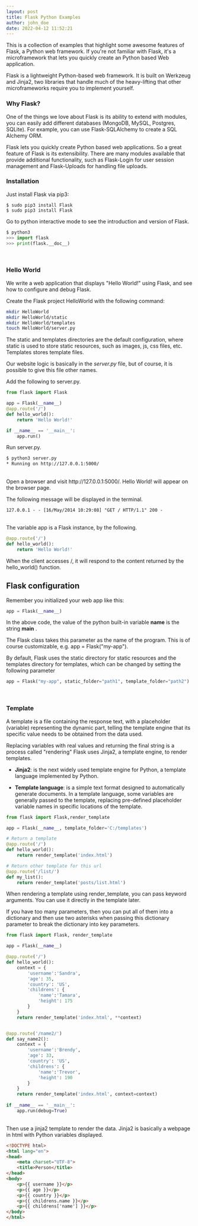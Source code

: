 ```yaml
---
layout: post
title: Flask Python Examples
author: john_doe
date: 2022-04-12 11:52:21
---
```

This is a collection of examples that highlight some awesome features of Flask, a Python web framework. If you're not familiar with Flask, it's a microframework that lets you quickly create an Python based Web application. 

Flask is a lightweight Python-based web framework. It is built on Werkzeug and Jinja2, two libraries that handle much of the heavy-lifting that other microframeworks require you to implement yourself.

### Why Flask?

One of the things we love about Flask is its ability to extend with modules, you can easily add different databases (MongoDB, MySQL, Postgres, SQLite). For example, you can use Flask-SQLAlchemy to create a SQL Alchemy ORM.

Flask lets you quickly create Python based web applications. So a great feature of Flask is its extensibility. There are many modules available that provide additional functionality, such as Flask-Login for user session management and Flask-Uploads for handling file uploads.

### Installation

Just install Flask via pip3: 

```
$ sudo pip3 install Flask
$ sudo pip3 install Flask
```

Go to python interactive mode to see the introduction and version of Flask.

```python
$ python3
>>> import flask
>>> print(flask.__doc__)
```
<br />

### Hello World

We write a web application that displays "Hello World!" using Flask, and see how to configure and debug Flask.

Create the Flask project HelloWorld with the following command:

```bash
mkdir HelloWorld
mkdir HelloWorld/static
mkdir HelloWorld/templates
touch HelloWorld/server.py
```

The static and templates directories are the default configuration, where static is used to store static resources, such as images, js, css files, etc. Templates stores template files.

Our website logic is basically in the *server.py* file, but of course, it is possible to give this file other names.

Add the following to server.py.

```python
from flask import Flask

app = Flask(__name__)
@app.route('/')
def hello_world():
    return 'Hello World!'

if __name__ == '__main__':
    app.run()
```

Run server.py.

```bash
$ python3 server.py 
* Running on http://127.0.0.1:5000/
```
<br />
Open a browser and visit http://127.0.0.1:5000/. Hello World! will appear on the browser page.

The following message will be displayed in the terminal.

```
127.0.0.1 - - [16/May/2014 10:29:08] "GET / HTTP/1.1" 200 -
```
<br />
The variable app is a Flask instance, by the following.

```python
@app.route('/')
def hello_world():
    return 'Hello World!'
```
When the client accesses /, it will respond to the content returned by the hello_world() function. 

## Flask configuration

Remember you initialized your web app like this:

```python
app = Flask(__name__)
```
In the above code, the value of the python built-in variable __name__ is the string __main__ . 

The Flask class takes this parameter as the name of the program. This is of course customizable, e.g. app = Flask("my-app").

By default, Flask uses the static directory for static resources and the templates directory for templates, which can be changed by setting the following parameter

```python
app = Flask("my-app", static_folder="path1", template_folder="path2")
```
<br />

### Template

A template is a file containing the response text, with a placeholder (variable) representing the dynamic part, telling the template engine that its specific value needs to be obtained from the data used.

Replacing variables with real values and returning the final string is a process called "rendering" Flask uses Jinja2, a template engine, to render templates.

* **Jinja2**: is the next widely used template engine for Python, a template language implemented by Python.

* **Template language**: is a simple text format designed to automatically generate documents. In a template language, some variables are generally passed to the template, replacing pre-defined placeholder variable names in specific locations of the template.

```python
from flask import Flask,render_template

app = Flask(__name__, template_folder='C:/templates')

# Return a template
@app.route('/')
def hello_world():
    return render_template('index.html')

# Return other template for this url
@app.route('/list/')
def my_list():
    return render_template('posts/list.html')
```
When rendering a template using render_template, you can pass keyword arguments. You can use it directly in the template later.

If you have too many parameters, then you can put all of them into a dictionary and then use two asterisks when passing this dictionary parameter to break the dictionary into key parameters.

```python
from flask import Flask, render_template

app = Flask(__name__)

@app.route('/')
def hello_world():
    context = {
        'username':'Sandra',
        'age': 35,
        'country': 'US',
        'childrens': {
            'name':'Tamara',
            'height': 175
        }
    }
    return render_template('index.html', **context)


@app.route('/name2/')
def say_name2():
    context = {
        'username':'Brendy',
        'age': 33,
        'country': 'US',
        'childrens': {
            'name':'Trevor',
            'height': 190
        }
    }
    return render_template('index.html', context=context)
   
if __name__ == '__main__':
    app.run(debug=True)
```
<br />Then use a jinja2 template to render the data. Jinja2 is basically a webpage in html with Python variables displayed.

```html
<!DOCTYPE html>
<html lang="en">
<head>
    <meta charset="UTF-8">
    <title>Person</title>
</head>
<body>
    <p>{{ username }}</p>
    <p>{{ age }}</p>
    <p>{{ country }}</p>
    <p>{{ childrens.name }}</p>
    <p>{{ childrens['name'] }}</p>
</body>
</html>
```